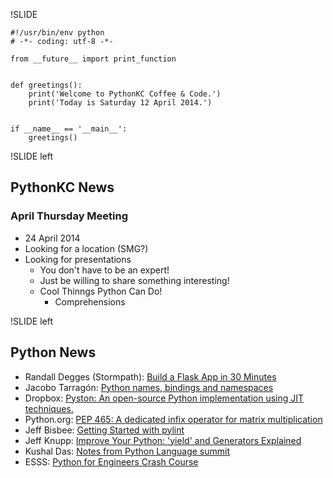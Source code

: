 !SLIDE

~~~~{python}
#!/usr/bin/env python
# -*- coding: utf-8 -*-

from __future__ import print_function


def greetings():
    print('Welcome to PythonKC Coffee & Code.')
    print('Today is Saturday 12 April 2014.')


if __name__ == '__main__':
	greetings()

~~~~

!SLIDE left

## PythonKC News

### April Thursday Meeting

* 24 April 2014
* Looking for a location (SMG?)
* Looking for presentations
    * You don't have to be an expert!
    * Just be willing to share something interesting!
    * Cool Thinngs Python Can Do!
        * Comprehensions

!SLIDE left

## Python News

* Randall Degges (Stormpath): [Build a Flask App in 30 Minutes](https://stormpath.com/blog/build-a-flask-app-in-30-minutes/)
* Jacobo Tarragón: [Python names, bindings and namespaces](http://www.jminuscula.es/blog/2014/04/08/python-names-bindings-and-namespaces/)
* Dropbox: [Pyston: An open-source Python implementation using JIT techniques.](https://github.com/dropbox/pyston)
* Python.org: [PEP 465: A dedicated infix operator for matrix multiplication](http://legacy.python.org/dev/peps/pep-0465/)
* Jeff Bisbee: [Getting Started with pylint](http://jbisbee.blogspot.ca/2014/04/getting-started-with-pylint.html)
* Jeff Knupp: [Improve Your Python: 'yield' and Generators Explained](https://www.jeffknupp.com/blog/2013/04/07/improve-your-python-yield-and-generators-explained/)
* Kushal Das: [Notes from Python Language summit](http://kushaldas.in/posts/notes-from-python-language-summit.html)
* ESSS: [Python for Engineers Crash Course](http://esss.github.io/py4eng-course/)
